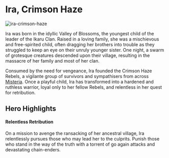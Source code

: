 # Ira, Crimson Haze

![ira-crimson-haze](https://d2hl7maqck52px.cloudfront.net/heroes-of-rathe/ira.webp)

Ira was born in the idyllic Valley of Blossoms, the youngest child of the leader of the Ikaru Clan. Raised in a loving family, she was a mischievous and free-spirited child, often dragging her brothers into trouble as they struggled to keep an eye on their unruly younger sister. One night, a swarm of grotesque creatures descended upon their village, resulting in the massacre of her family and most of her clan.

Consumed by the need for vengeance, Ira founded the Crimson Haze Rebels, a vigilante group of survivors and sympathisers from across [Misteria](https://legendarystories.net/world-of-rathe/misteria/misteria.html). Once a playful child, Ira has transformed into a hardened and ruthless warrior, loyal only to her fellow Rebels, and relentless in her quest for retribution.

## Hero Highlights

#### Relentless Retribution

On a mission to avenge the ransacking of her ancestral village, Ira relentlessly pursues those who may lead her to the culprits. Punish those who stand in the way of the truth with a torrent of go again attacks and devastating chain-enders.
